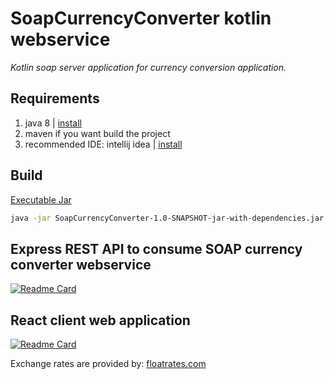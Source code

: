 # SoapCurrencyConverter kotlin webservice
_Kotlin soap server application for currency conversion application._


## Requirements
1. java 8 | [install](https://www.oracle.com/java/technologies/javase/javase8-archive-downloads.html)
2. maven if you want build the project
3. recommended IDE: intellij idea | [install](https://www.jetbrains.com/idea/download/?fromIDE=)

## Build

[Executable Jar](https://github.com/ramesh-x90/SoapCurrencyConverter-kotlin-webservice/releases)


```sh
java -jar SoapCurrencyConverter-1.0-SNAPSHOT-jar-with-dependencies.jar -p <port>
```


## Express REST API to consume SOAP currency converter webservice
[![Readme Card](https://github-readme-stats.vercel.app/api/pin/?username=ramesh-x90&repo=Express-REST-middleware-for-Currency-converter-web-application)](https://github.com/ramesh-x90/Express-REST-middleware-for-Currency-converter-web-application.git)


## React client web application
[![Readme Card](https://github-readme-stats.vercel.app/api/pin/?username=ramesh-x90&repo=react-client-for-currency-converter-webservice)](https://github.com/ramesh-x90/react-client-for-currency-converter-webservice.git)



Exchange rates are provided by: [floatrates.com](https://www.floatrates.com/json-feeds.html)

